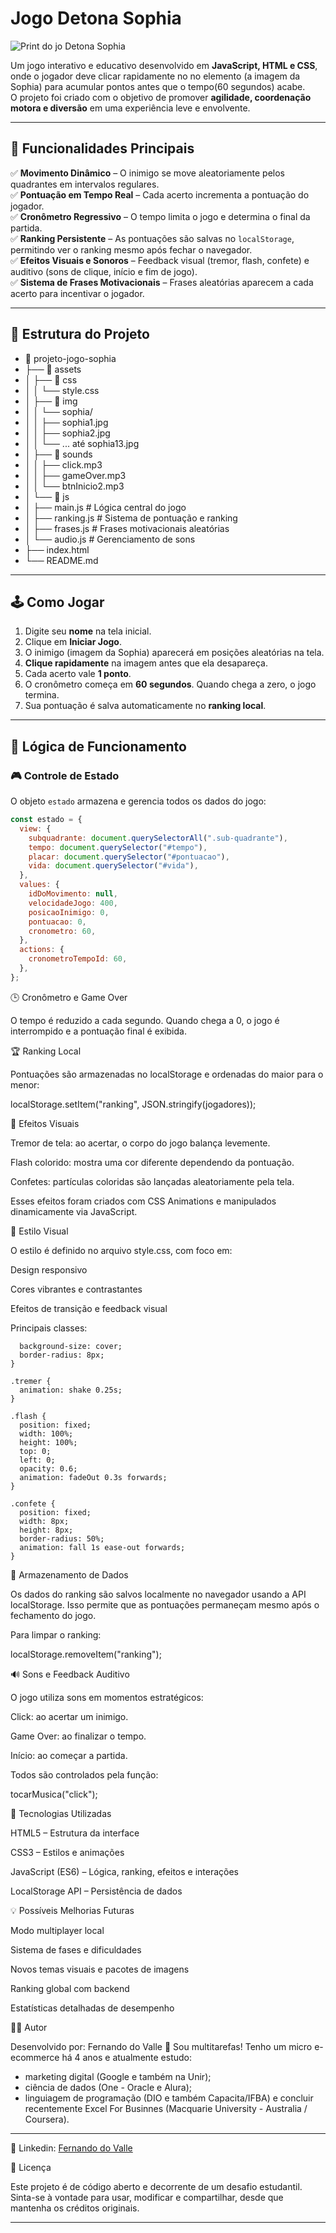 #  Jogo Detona Sophia

![Print do jo Detona Sophia](https://github.com/DaDosValle/Imagens/blob/main/DetonaSophia.png?raw=true) 

Um jogo interativo e educativo desenvolvido em **JavaScript, HTML e CSS**, onde o jogador deve clicar rapidamente no no elemento (a imagem da Sophia) para acumular pontos antes que o tempo(60 segundos) acabe.  
O projeto foi criado com o objetivo de promover **agilidade, coordenação motora e diversão** em uma experiência leve e envolvente.

---

## 🚀 Funcionalidades Principais

✅ **Movimento Dinâmico** – O inimigo se move aleatoriamente pelos quadrantes em intervalos regulares.  
✅ **Pontuação em Tempo Real** – Cada acerto incrementa a pontuação do jogador.  
✅ **Cronômetro Regressivo** – O tempo limita o jogo e determina o final da partida.  
✅ **Ranking Persistente** – As pontuações são salvas no `localStorage`, permitindo ver o ranking mesmo após fechar o navegador.  
✅ **Efeitos Visuais e Sonoros** – Feedback visual (tremor, flash, confete) e auditivo (sons de clique, início e fim de jogo).  
✅ **Sistema de Frases Motivacionais** – Frases aleatórias aparecem a cada acerto para incentivar o jogador.  

---

## 🧩 Estrutura do Projeto


* 📂 projeto-jogo-sophia
* ├── 📁 assets
* │ ├── 📁 css
* │ │ └── style.css
* │ ├── 📁 img
* │ │ └── sophia/
* │ │ ├── sophia1.jpg
* │ │ ├── sophia2.jpg
* │ │ └── ... até sophia13.jpg
* │ ├── 📁 sounds
* │ │ ├── click.mp3
* │ │ ├── gameOver.mp3
* │ │ └── btnInicio2.mp3
* │ └── 📁 js
* │ ├── main.js # Lógica central do jogo
* │ ├── ranking.js # Sistema de pontuação e ranking
* │ ├── frases.js # Frases motivacionais aleatórias
* │ └── audio.js # Gerenciamento de sons
* ├── index.html
* └── README.md


---

## 🕹️ Como Jogar

1. Digite seu **nome** na tela inicial.  
2. Clique em **Iniciar Jogo**.  
3. O inimigo (imagem da Sophia) aparecerá em posições aleatórias na tela.  
4. **Clique rapidamente** na imagem antes que ela desapareça.  
5. Cada acerto vale **1 ponto**.  
6. O cronômetro começa em **60 segundos**. Quando chega a zero, o jogo termina.  
7. Sua pontuação é salva automaticamente no **ranking local**.

---

## 🧠 Lógica de Funcionamento

### 🎮 Controle de Estado
O objeto `estado` armazena e gerencia todos os dados do jogo:

```js
const estado = {
  view: {
    subquadrante: document.querySelectorAll(".sub-quadrante"),
    tempo: document.querySelector("#tempo"),
    placar: document.querySelector("#pontuacao"),
    vida: document.querySelector("#vida"),
  },
  values: {
    idDoMovimento: null,
    velocidadeJogo: 400,
    posicaoInimigo: 0,
    pontuacao: 0,
    cronometro: 60,
  },
  actions: {
    cronometroTempoId: 60,
  },
};
```

🕒 Cronômetro e Game Over

O tempo é reduzido a cada segundo. Quando chega a 0, o jogo é interrompido e a pontuação final é exibida.

🏆 Ranking Local

Pontuações são armazenadas no localStorage e ordenadas do maior para o menor:

localStorage.setItem("ranking", JSON.stringify(jogadores));


🎉 Efeitos Visuais

Tremor de tela: ao acertar, o corpo do jogo balança levemente.

Flash colorido: mostra uma cor diferente dependendo da pontuação.

Confetes: partículas coloridas são lançadas aleatoriamente pela tela.

Esses efeitos foram criados com CSS Animations e manipulados dinamicamente via JavaScript.

🎨 Estilo Visual

O estilo é definido no arquivo style.css, com foco em:

Design responsivo

Cores vibrantes e contrastantes

Efeitos de transição e feedback visual

Principais classes:

```.inimigo {
  background-size: cover;
  border-radius: 8px;
}

.tremer {
  animation: shake 0.25s;
}

.flash {
  position: fixed;
  width: 100%;
  height: 100%;
  top: 0;
  left: 0;
  opacity: 0.6;
  animation: fadeOut 0.3s forwards;
}

.confete {
  position: fixed;
  width: 8px;
  height: 8px;
  border-radius: 50%;
  animation: fall 1s ease-out forwards;
}
```
💾 Armazenamento de Dados

Os dados do ranking são salvos localmente no navegador usando a API localStorage.
Isso permite que as pontuações permaneçam mesmo após o fechamento do jogo.

Para limpar o ranking:

localStorage.removeItem("ranking");

🔊 Sons e Feedback Auditivo

O jogo utiliza sons em momentos estratégicos:

Click: ao acertar um inimigo.

Game Over: ao finalizar o tempo.

Início: ao começar a partida.

Todos são controlados pela função:

tocarMusica("click");

🧱 Tecnologias Utilizadas

HTML5 – Estrutura da interface

CSS3 – Estilos e animações

JavaScript (ES6) – Lógica, ranking, efeitos e interações

LocalStorage API – Persistência de dados

💡 Possíveis Melhorias Futuras

Modo multiplayer local

Sistema de fases e dificuldades

Novos temas visuais e pacotes de imagens

Ranking global com backend

Estatísticas detalhadas de desempenho

👨‍💻 Autor

Desenvolvido por: Fernando do Valle
💬 Sou multitarefas! Tenho um micro e-ecommerce há 4 anos e atualmente estudo:
-  marketing digital (Google e também na Unir);
- ciência de dados (One - Oracle e Alura); 
- linguiagem de programação (DIO e também Capacita/IFBA)
e concluir recentemente Excel For Businnes (Macquarie University - Australia / Coursera).

---


📧 Linkedin: [Fernando do Valle](https://www.linkedin.com/in/fernando-do-valle/)



📜 Licença

Este projeto é de código aberto e decorrente de um desafio estudantil.
Sinta-se à vontade para usar, modificar e compartilhar, desde que mantenha os créditos originais.


---
